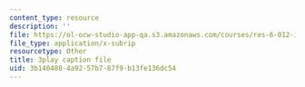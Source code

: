```yaml
---
content_type: resource
description: ''
file: https://ol-ocw-studio-app-qa.s3.amazonaws.com/courses/res-6-012-introduction-to-probability-spring-2018/3b1404804a9257b787f9b13fe136dc54_8QFpZ3FndBc.vtt
file_type: application/x-subrip
resourcetype: Other
title: 3play caption file
uid: 3b140480-4a92-57b7-87f9-b13fe136dc54
---
```

